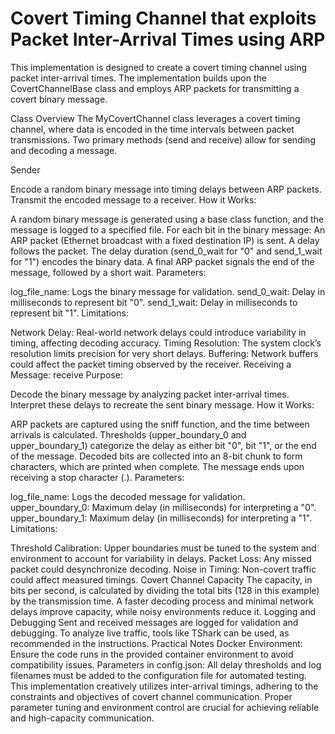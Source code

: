 # Covert Timing Channel that exploits Packet Inter-Arrival Times using ARP 

This implementation is designed to create a covert timing channel using packet inter-arrival times. The implementation builds upon the CovertChannelBase class and employs ARP packets for transmitting a covert binary message.

Class Overview
The MyCovertChannel class leverages a covert timing channel, where data is encoded in the time intervals between packet transmissions. Two primary methods (send and receive) allow for sending and decoding a message.

Sender

Encode a random binary message into timing delays between ARP packets.
Transmit the encoded message to a receiver.
How it Works:

A random binary message is generated using a base class function, and the message is logged to a specified file.
For each bit in the binary message:
An ARP packet (Ethernet broadcast with a fixed destination IP) is sent.
A delay follows the packet. The delay duration (send_0_wait for "0" and send_1_wait for "1") encodes the binary data.
A final ARP packet signals the end of the message, followed by a short wait.
Parameters:

log_file_name: Logs the binary message for validation.
send_0_wait: Delay in milliseconds to represent bit "0".
send_1_wait: Delay in milliseconds to represent bit "1".
Limitations:

Network Delay: Real-world network delays could introduce variability in timing, affecting decoding accuracy.
Timing Resolution: The system clock’s resolution limits precision for very short delays.
Buffering: Network buffers could affect the packet timing observed by the receiver.
Receiving a Message: receive
Purpose:

Decode the binary message by analyzing packet inter-arrival times.
Interpret these delays to recreate the sent binary message.
How it Works:

ARP packets are captured using the sniff function, and the time between arrivals is calculated.
Thresholds (upper_boundary_0 and upper_boundary_1) categorize the delay as either bit "0", bit "1", or the end of the message.
Decoded bits are collected into an 8-bit chunk to form characters, which are printed when complete. The message ends upon receiving a stop character (.).
Parameters:

log_file_name: Logs the decoded message for validation.
upper_boundary_0: Maximum delay (in milliseconds) for interpreting a "0".
upper_boundary_1: Maximum delay (in milliseconds) for interpreting a "1".
Limitations:

Threshold Calibration: Upper boundaries must be tuned to the system and environment to account for variability in delays.
Packet Loss: Any missed packet could desynchronize decoding.
Noise in Timing: Non-covert traffic could affect measured timings.
Covert Channel Capacity
The capacity, in bits per second, is calculated by dividing the total bits (128 in this example) by the transmission time.
A faster decoding process and minimal network delays improve capacity, while noisy environments reduce it.
Logging and Debugging
Sent and received messages are logged for validation and debugging.
To analyze live traffic, tools like TShark can be used, as recommended in the instructions.
Practical Notes
Docker Environment: Ensure the code runs in the provided container environment to avoid compatibility issues.
Parameters in config.json: All delay thresholds and log filenames must be added to the configuration file for automated testing.
This implementation creatively utilizes inter-arrival timings, adhering to the constraints and objectives of covert channel communication. Proper parameter tuning and environment control are crucial for achieving reliable and high-capacity communication.
